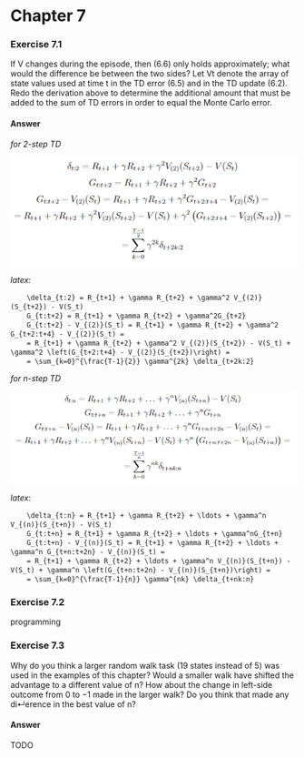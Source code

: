 # Chapter 7

### Exercise 7.1

If V changes during the episode, then (6.6) only holds approximately; what would the difference be between the two sides? 
Let Vt denote the array of state values used at time t in the TD error (6.5) and in the TD update (6.2). 
Redo the derivation above to determine the additional amount that must be added to the sum of TD errors in order to equal the Monte Carlo error.

#### Answer

_for 2-step TD_

![answer 7.1 (case 2-step TD)](assets/answer-007_01_01.png)

_latex:_

```
    \delta_{t:2} = R_{t+1} + \gamma R_{t+2} + \gamma^2 V_{(2)}(S_{t+2}) - V(S_t)
    G_{t:t+2} = R_{t+1} + \gamma R_{t+2} + \gamma^2G_{t+2}
    G_{t:t+2} - V_{(2)}(S_t) = R_{t+1} + \gamma R_{t+2} + \gamma^2 G_{t+2:t+4} - V_{(2)}(S_t) =
    = R_{t+1} + \gamma R_{t+2} + \gamma^2 V_{(2)}(S_{t+2}) - V(S_t) + \gamma^2 \left(G_{t+2:t+4} - V_{(2)}(S_{t+2})\right) = 
    = \sum_{k=0}^{\frac{T-1}{2}} \gamma^{2k} \delta_{t+2k:2}
```

_for n-step TD_

![answer 7.1 (case n-step TD)](assets/answer-007_01_02.png)

_latex:_

```
    \delta_{t:n} = R_{t+1} + \gamma R_{t+2} + \ldots + \gamma^n V_{(n)}(S_{t+n}) - V(S_t)
    G_{t:t+n} = R_{t+1} + \gamma R_{t+2} + \ldots + \gamma^nG_{t+n}
    G_{t:t+n} - V_{(n)}(S_t) = R_{t+1} + \gamma R_{t+2} + \ldots + \gamma^n G_{t+n:t+2n} - V_{(n)}(S_t) =
    = R_{t+1} + \gamma R_{t+2} + \ldots + \gamma^n V_{(n)}(S_{t+n}) - V(S_t) + \gamma^n \left(G_{t+n:t+2n} - V_{(n)}(S_{t+n})\right) = 
    = \sum_{k=0}^{\frac{T-1}{n}} \gamma^{nk} \delta_{t+nk:n}
```    

### Exercise 7.2

programming

### Exercise 7.3

Why do you think a larger random walk task (19 states instead of 5) was
used in the examples of this chapter? Would a smaller walk have shifted the advantage
to a different value of n? How about the change in left-side outcome from 0 to −1 made
in the larger walk? Do you think that made any di↵erence in the best value of n?

#### Answer 

TODO
